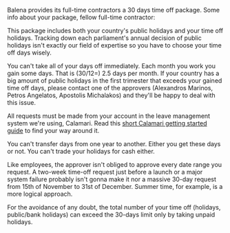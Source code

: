 Balena provides its full-time contractors a 30 days time off package. Some info about your package, fellow full-time contractor:

This package includes both your country's public holidays and your time off holidays. Tracking down each parliament's annual decision of public holidays isn't exactly our field of expertise so you have to choose your time off days wisely.

You can't take all of your days off immediately. Each month you work you gain some days. That is (30/12=) 2.5 days per month. If your country has a big amount of public holidays in the first trimester that exceeds your gained time off days, please contact one of the approvers (Alexandros Marinos, Petros Angelatos, Apostolis Michalakos) and they'll be happy to deal with this issue.

All requests must be made from your account in the leave management system we're using, Calamari. Read this [short Calamari getting started guide](https://docs.google.com/a/resin.io/document/d/1tSKx8T78QFJMOzXrqIKcN7lwEPM41VbBG7B_ILEOkBQ/edit?usp=sharing) to find your way around it.

You can't transfer days from one year to another. Either you get these days or not. You can't trade your holidays for cash either.

Like employees, the approver isn't obliged to approve every date range you request. A two-week time-off request just before a launch or a major system failure probably isn't gonna make it nor a massive 30-day request from 15th of November to 31st of December. Summer time, for example, is a more logical approach.

For the avoidance of any doubt, the total number of your time off (holidays, public/bank holidays) can exceed the 30-days limit only by taking unpaid holidays.